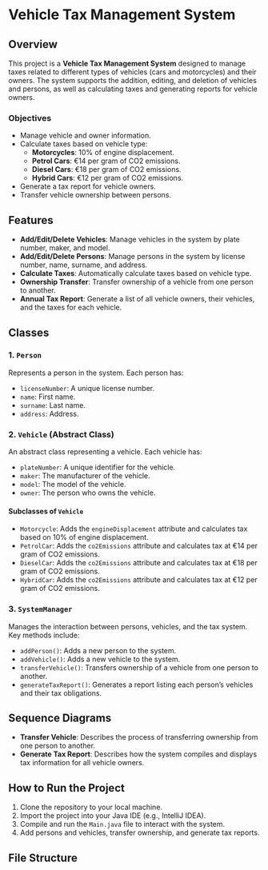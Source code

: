 # Vehicle Tax Management System

## Overview
This project is a **Vehicle Tax Management System** designed to manage taxes related to different types of vehicles (cars and motorcycles) and their owners. The system supports the addition, editing, and deletion of vehicles and persons, as well as calculating taxes and generating reports for vehicle owners.

### Objectives
- Manage vehicle and owner information.
- Calculate taxes based on vehicle type:
  - **Motorcycles**: 10% of engine displacement.
  - **Petrol Cars**: €14 per gram of CO2 emissions.
  - **Diesel Cars**: €18 per gram of CO2 emissions.
  - **Hybrid Cars**: €12 per gram of CO2 emissions.
- Generate a tax report for vehicle owners.
- Transfer vehicle ownership between persons.

## Features
- **Add/Edit/Delete Vehicles**: Manage vehicles in the system by plate number, maker, and model.
- **Add/Edit/Delete Persons**: Manage persons in the system by license number, name, surname, and address.
- **Calculate Taxes**: Automatically calculate taxes based on vehicle type.
- **Ownership Transfer**: Transfer ownership of a vehicle from one person to another.
- **Annual Tax Report**: Generate a list of all vehicle owners, their vehicles, and the taxes for each vehicle.

## Classes
### 1. `Person`
Represents a person in the system. Each person has:
- `licenseNumber`: A unique license number.
- `name`: First name.
- `surname`: Last name.
- `address`: Address.

### 2. `Vehicle` (Abstract Class)
An abstract class representing a vehicle. Each vehicle has:
- `plateNumber`: A unique identifier for the vehicle.
- `maker`: The manufacturer of the vehicle.
- `model`: The model of the vehicle.
- `owner`: The person who owns the vehicle.

#### Subclasses of `Vehicle`
- `Motorcycle`: Adds the `engineDisplacement` attribute and calculates tax based on 10% of engine displacement.
- `PetrolCar`: Adds the `co2Emissions` attribute and calculates tax at €14 per gram of CO2 emissions.
- `DieselCar`: Adds the `co2Emissions` attribute and calculates tax at €18 per gram of CO2 emissions.
- `HybridCar`: Adds the `co2Emissions` attribute and calculates tax at €12 per gram of CO2 emissions.

### 3. `SystemManager`
Manages the interaction between persons, vehicles, and the tax system. Key methods include:
- `addPerson()`: Adds a new person to the system.
- `addVehicle()`: Adds a new vehicle to the system.
- `transferVehicle()`: Transfers ownership of a vehicle from one person to another.
- `generateTaxReport()`: Generates a report listing each person’s vehicles and their tax obligations.

## Sequence Diagrams
- **Transfer Vehicle**: Describes the process of transferring ownership from one person to another.
- **Generate Tax Report**: Describes how the system compiles and displays tax information for all vehicle owners.

## How to Run the Project
1. Clone the repository to your local machine.
2. Import the project into your Java IDE (e.g., IntelliJ IDEA).
3. Compile and run the `Main.java` file to interact with the system.
4. Add persons and vehicles, transfer ownership, and generate tax reports.

## File Structure
